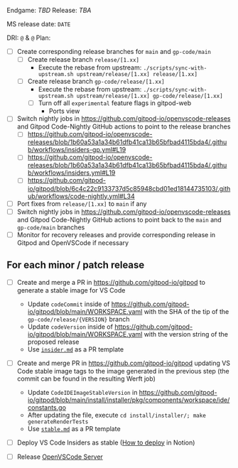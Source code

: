Endgame: *TBD*
Release: *TBA*

MS release date: `DATE`

DRI: `@` & `@` 
Plan:

- [ ]  Create corresponding release branches for `main` and `gp-code/main`
    - [ ] Create release branch `release/[1.xx]`
    	- Execute the rebase from upstream: `./scripts/sync-with-upstream.sh upstream/release/[1.xx] release/[1.xx]`
    - [ ] Create release branch `gp-code/release/[1.xx]`
     	- Execute the rebase from upstream: `./scripts/sync-with-upstream.sh upstream/release/[1.xx] gp-code/release/[1.xx]`
        - [ ] Turn off all `experimental` feature flags in gitpod-web
          - Ports view
- [ ]  Switch nightly jobs in https://github.com/gitpod-io/openvscode-releases and Gitpod Code-Nightly GitHub actions to point to the release branches
	- [ ] https://github.com/gitpod-io/openvscode-releases/blob/1b60a53a1a34b61dfb41ca13b65bfbad4115bda4/.github/workflows/insiders-gp.yml#L19
    - [ ] https://github.com/gitpod-io/openvscode-releases/blob/1b60a53a1a34b61dfb41ca13b65bfbad4115bda4/.github/workflows/insiders.yml#L19
    - [ ] https://github.com/gitpod-io/gitpod/blob/6c4c22c9133737d5c85948cbd01ed18144735103/.github/workflows/code-nightly.yml#L34
- [ ]  Port fixes from `release/[1.xx]` to `main` if any
- [ ]  Switch nightly jobs in https://github.com/gitpod-io/openvscode-releases and Gitpod Code-Nightly GitHub actions to point back to the `main` and `gp-code/main` branches
- [ ]  Monitor for recovery releases and provide corresponding release in Gitpod and OpenVSCode if necessary

## For each minor / patch release

- [ ]  Create and merge a PR in https://github.com/gitpod-io/gitpod to generate a stable image for VS Code
    - Update `codeCommit` inside of https://github.com/gitpod-io/gitpod/blob/main/WORKSPACE.yaml with the SHA of the tip of the `gp-code/release/{VERSION}` branch
    - Update `codeVersion` inside of https://github.com/gitpod-io/gitpod/blob/main/WORKSPACE.yaml with the version string of the proposed release
    - Use [`insider.md`](https://github.com/gitpod-io/openvscode-releases/blob/main/resources/insider.md) as a PR template
- [ ]  Create and merge PR in https://github.com/gitpod-io/gitpod updating VS Code stable image tags to the image generated in the previous step (the commit can be found in the resulting Werft job) 
	- Update `CodeIDEImageStableVersion` in https://github.com/gitpod-io/gitpod/blob/main/install/installer/pkg/components/workspace/ide/constants.go
	- After updating the file, execute `cd install/installer/; make generateRenderTests`
    - Use [`stable.md`](https://github.com/gitpod-io/openvscode-releases/blob/main/resources/stable.md) as a PR template
- [ ]  Deploy VS Code Insiders as stable ([How to deploy](https://www.notion.so/gitpod/How-to-deploy-IDE-e66a8219add74f2090bfc08104f91445) in Notion)
- [ ]  Release [OpenVSCode Server](https://github.com/gitpod-io/openvscode-server)


